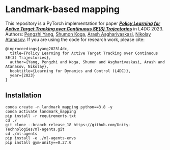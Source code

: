 # Landmark-based mapping
This repository is a PyTorch implementation for paper ***[Policy Learning for Active Target Tracking over Continuous SE(3)
Trajectories](https://arxiv.org/pdf/2212.01498.pdf)***
in L4DC 2023. Authors: [Pengzhi Yang](https://pengzhi1998.github.io/), [Shumon Koga](https://shumon0423.github.io/), [Arash Asgharivaskasi](https://arashasgharivaskasi-bc.github.io/), 
[Nikolay Atanasov](https://natanaso.github.io/).
If you are using the code for research work, please cite:
```
@inproceedings{yang2023l4dc,
  title={Policy Learning for Active Target Tracking over Continuous SE(3) Trajectories},
  author={Yang, Pengzhi and Koga, Shumon and Asgharivaskasi, Arash and Atanasov, Nikolay},
  booktitle={Learning for Dynamics and Control (L4DC)},
  year={2023}
}
```

[//]: # (Design a RL policy which drives the agent to localize and update the landmarks' positions with fixed steps in a randomized )

[//]: # (environment.)

[//]: # (The yaml files are borrowed from this great repo: https://github.com/ehfd/docker-nvidia-glx-desktop.git and)

[//]: # (https://ucsd-prp.gitlab.io/userdocs/running/gui-desktop/)
## Installation

```
conda create -n landmark_mapping python==3.8 -y
conda activate landmark_mapping
pip install -r requirements.txt
cd ./
git clone --branch release_18 https://github.com/Unity-Technologies/ml-agents.git
cd ./ml-agents
pip install -e ./ml-agents-envs
pip install gym-unity==0.27.0
```
